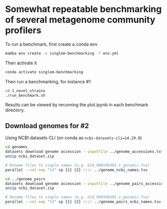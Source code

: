 # Somewhat repeatable benchmarking of several metagenome community profilers

To run a benchmark, first create a conda env

```bash
mamba env create -n singlem-benchmarking -f env.yml
```

Then activate it

```bash
conda activate singlem-benchmarking
```

Then run a benchmarking, for instance #1

```bash
cd 1_novel_strains
./run_benchmark.sh
```

Results can be viewed by rerunning the plot.ipynb in each benchmark directory.

## Download genomes for #2

Using NCBI datasets CLI (on conda as `ncbi-datasets-cli=14.29.0`)

```bash
cd genomes
datasets download genome accession --inputfile ../genome_accessions.txt
unzip ncbi_dataset.zip

# Rename files to simple names (e.g. GCA_000508305.1_genomic.fna)
parallel --col-sep "\t" cp {1} {2} :::: ../genome_ncbi_names.tsv

cd ../genome_pairs
datasets download genome accession --inputfile ../genome_pairs_accessions.txt
unzip ncbi_dataset.zip

# Rename files to simple names (e.g. GCA_000508305.1_genomic.fna)
parallel --col-sep "\t" cp {1} {2} :::: ../genome_pairs_ncbi_names.tsv
```
